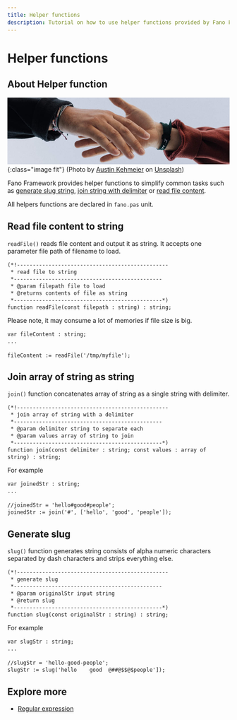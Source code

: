 ```yaml
---
title: Helper functions
description: Tutorial on how to use helper functions provided by Fano Framework
---
```


<h1 class="major">Helper functions</h1>

## About Helper function

![Helper illustration](/assets/images/helping-hand.jpg){:class="image fit"}
(Photo by [Austin Kehmeier](https://unsplash.com/@a_kehmeier?utm_source=unsplash&utm_medium=referral&utm_content=creditCopyText) on [Unsplash](https://unsplash.com/s/photos/helping-hand?utm_source=unsplash&utm_medium=referral&utm_content=creditCopyText))

Fano Framework provides helper functions to simplify common tasks such as [generate slug string](#generate-slug-string), [join string with delimiter](#join-string) or [read file content](#read-file-content).

All helpers functions are declared in `fano.pas` unit.

## <a name="generate-slug-string"></a>Read file content to string

`readFile()` reads file content and output it as string. It accepts one parameter file path of filename to load.

```
(*!------------------------------------------------
 * read file to string
 *-----------------------------------------------
 * @param filepath file to load
 * @returns contents of file as string
 *-----------------------------------------------*)
function readFile(const filepath : string) : string;
```

Please note, it may consume a lot of memories if file size is big.

```
var fileContent : string;
...

fileContent := readFile('/tmp/myfile');
```

## <a name="join-string"></a>Join array of string as string

`join()` function concatenates array of string as a single string with delimiter.

```
(*!------------------------------------------------
 * join array of string with a delimiter
 *-----------------------------------------------
 * @param delimiter string to separate each
 * @param values array of string to join
 *-----------------------------------------------*)
function join(const delimiter : string; const values : array of string) : string;
```

For example
```
var joinedStr : string;
...

//joinedStr = 'hello#good#people';
joinedStr := join('#', ['hello', 'good', 'people']);
```

## <a name="generate-slug-string"></a>Generate slug

`slug()` function generates string consists of alpha numeric characters separated by dash characters and strips everything else.

```
(*!------------------------------------------------
 * generate slug
 *-----------------------------------------------
 * @param originalStr input string
 * @return slug
 *-----------------------------------------------*)
function slug(const originalStr : string) : string;
```

For example

```
var slugStr : string;
...

//slugStr = 'hello-good-people';
slugStr := slug('hello    good  @##@$$@$people']);
```

## Explore more

- [Regular expression](/utilities/regular-expression)
